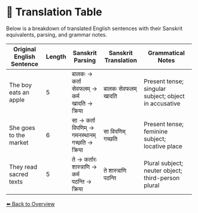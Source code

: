# 🧠 Translation Table

Below is a breakdown of translated English sentences with their Sanskrit equivalents, parsing, and grammar notes.

| Original English Sentence    | Length | Sanskrit Parsing                                                                 | Sanskrit Translation       | Grammatical Notes                                  |
|-----------------------------|--------|----------------------------------------------------------------------------------|----------------------------|----------------------------------------------------|
| The boy eats an apple       | 5      | बालकः → कर्ता <br> सेवफलम् → कर्म <br> खादति → क्रिया                             | बालकः सेवफलम् खादति       | Present tense; singular subject; object in accusative |
| She goes to the market      | 6      | सा → कर्ता <br> विपणिम् → गमनस्थानम् <br> गच्छति → क्रिया                         | सा विपणिम् गच्छति         | Present tense; feminine subject; locative place     |
| They read sacred texts      | 5      | ते → कर्तारः <br> शास्त्राणि → कर्म <br> पठन्ति → क्रिया                          | ते शास्त्राणि पठन्ति       | Plural subject; neuter object; third-person plural |

[⬅️ Back to Overview](index.md)
